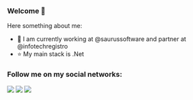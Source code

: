 ### Welcome 👋

Here something about me:

- 🔭 I am currently working at @saurussoftware and partner at @infotechregistro
- :star: My main stack is .Net

### Follow me on my social networks:
<div>
<a href="https://instagram.com/fibgato" target="_blank"><img src="https://img.shields.io/badge/-Instagram-%23E4405F?style=for-the-badge&logo=instagram&logoColor=white" target="_blank"></a>
<a href="https://www.linkedin.com/in/filipe-gato-716190113" target="_blank"><img src="https://img.shields.io/badge/-LinkedIn-%230077B5?style=for-the-badge&logo=linkedin&logoColor=white" target="_blank"></a>  
<a href = "mailto:fibgato@gmail.com"><img src="https://img.shields.io/badge/Gmail-D14836?style=for-the-badge&logo=gmail&logoColor=white" target="_blank"></a>
</div>
